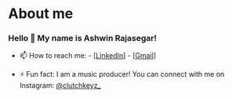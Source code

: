 # About me

### Hello 👋 My name is Ashwin Rajasegar!


- 📫 How to reach me: - [[LinkedIn](https://www.linkedin.com/in/ashwin-rajasegar-047422310?lipi=urn%3Ali%3Apage%3Ad_flagship3_profile_view_base_contact_details%3B%2B8bq4HhIRz68E5PHehH2aw%3D%3D)]
                       - [[Gmail](a.rajasegar.02@gmail.com)]   

- ⚡ Fun fact: I am a music producer! You can connect with me on Instagram: [@clutchkeyz_](https://www.instagram.com/clutchkeyz_/)

